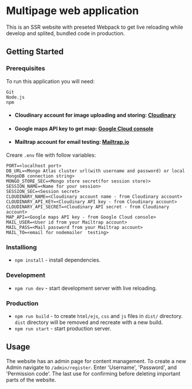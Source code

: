 
# Multipage web application

This is an SSR website with preseted Webpack to get live reloading while develop and splited, bundled code in production.

## Getting Started

### Prerequisites

To run this application you will need:

```
Git
Node.js
npm
```

- #### Cloudinary account for image uploading and storing: [Cloudinary](https://cloudinary.com/)
- #### Google maps API key to get map: [Google Cloud console](https://console.cloud.google.com/projectselector2/apis/credentials?pli=1&supportedpurview=project)
- #### Mailtrap account for email testing: [Mailtrap.io](https://mailtrap.io/)

Creare `.env` file with follow variables:

```
PORT=<localhost port>
DB_URL=<Mongo Atlas cluster url(with username and password) or local MongoDB connection string>
MONGO_STORE_SEC=<Mongo store secret(for session store)>
SESSION_NAME=<Name for your session>
SESSION_SEC=<Session secret>
CLOUDINARY_NAME=<Cloudinary account name - from Cloudinary account>
CLOUDINARY_API_KEY=<Cloudinary API key - from Cloudinary account>
CLOUDINARY_API_SECRET=<Cloudinary API secret - from Cloudinary account>
MAP_API=<Google maps API key - from Google Cloud console>
MAIL_USER=<User id from your Mailtrap account>
MAIL_PASS=<Mail password from your Mailtrap account>
MAIL_TO=<email for nodemailer  testing>
```

### Installiong

- `npm install` - install dependencies.

### Development

- `npm run dev` - start development server with live reloading.

### Production

- `npm run build` - to create `html/ejs`, `css` and `js` files in `dist/` directory. `dist` directory will be removed and recreate with a new build.
- `npm run start` - start production server.

## Usage

The website has an admin page for content management. To create a new Admin navigate to `/admin/register`. Enter 'Username', 'Password', and 'Permission code'. The last use for confirming before deleting important parts of the website.
